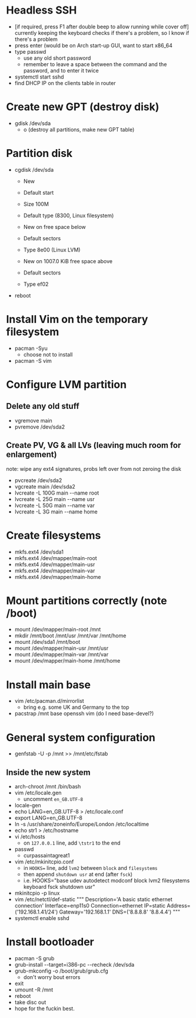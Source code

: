 # Headless SSH
- [if required, press F1 after double beep to allow running while cover off]
  currently keeping the keyboard checks if there's a problem, so I know if
  there's a problem
- press enter (would be on Arch start-up GUI, want to start x86_64
- type passwd
    - use any old short password
    - remember to leave a space between the command and the password, and to
      enter it twice
- systemctl start sshd
- find DHCP IP on the clients table in router

# Create new GPT (destroy disk)
- gdisk /dev/sda
    - o (destroy all partitions, make new GPT table)

# Partition disk
- cgdisk /dev/sda
    - New
    - Default start
    - Size 100M
    - Default type (8300, Linux filesystem)

    - New on free space below
    - Default sectors
    - Type 8e00 (Linux LVM)

    - New on 1007.0 KiB free space above
    - Default sectors
    - Type ef02
- reboot

# Install Vim on the temporary filesystem
- pacman -Syu
    - choose not to install
- pacman -S vim

# Configure LVM partition
## Delete any old stuff
- vgremove main
- pvremove /dev/sda2

## Create PV, VG & all LVs (leaving much room for enlargement)
note: wipe any ext4 signatures, probs left over from not zeroing the disk
- pvcreate /dev/sda2
- vgcreate main /dev/sda2
- lvcreate -L 100G main --name root
- lvcreate -L 25G main --name usr
- lvcreate -L 50G main --name var
- lvcreate -L 3G main --name home

# Create filesystems
- mkfs.ext4 /dev/sda1
- mkfs.ext4 /dev/mapper/main-root
- mkfs.ext4 /dev/mapper/main-usr
- mkfs.ext4 /dev/mapper/main-var
- mkfs.ext4 /dev/mapper/main-home

# Mount partitions correctly (note /boot)
- mount /dev/mapper/main-root /mnt
- mkdir /mnt/boot /mnt/usr /mnt/var /mnt/home
- mount /dev/sda1 /mnt/boot
- mount /dev/mapper/main-usr /mnt/usr
- mount /dev/mapper/main-var /mnt/var
- mount /dev/mapper/main-home /mnt/home

# Install main base
- vim /etc/pacman.d/mirrorlist
    - bring e.g. some UK and Germany to the top
- pacstrap /mnt base openssh vim (do I need base-devel?)

# General system configuration
- genfstab -U -p /mnt >> /mnt/etc/fstab

## Inside the new system
- arch-chroot /mnt /bin/bash
- vim /etc/locale.gen
    - uncomment `en_GB.UTF-8`
- locale-gen
- echo LANG=en_GB.UTF-8 > /etc/locale.conf
- export LANG=en_GB.UTF-8
- ln -s /usr/share/zoneinfo/Europe/London /etc/localtime
- echo str1 > /etc/hostname
- vi /etc/hosts
    - on `127.0.0.1` line, add `\tstr1` to the end
- passwd
    - curpassaintagreat1
- vim /etc/mkinitcpio.conf
    - in `HOOKS=` line, add `lvm2` between `block` and `filesystems`
    - then append `shutdown usr` at end (after `fsck`)
    - i.e. HOOKS="base udev autodetect modconf block lvm2 filesystems keyboard fsck shutdown usr"
- mkinitcpio -p linux
- vim /etc/netctl/def-static
"""
Description='A basic static ethernet connection'
Interface=enp11s0
Connection=ethernet
IP=static
Address=('192.168.1.41/24')
Gateway='192.168.1.1'
DNS=('8.8.8.8' '8.8.4.4')
"""
- systemctl enable sshd

# Install bootloader
- pacman -S grub
- grub-install --target=i386-pc --recheck /dev/sda
- grub-mkconfig -o /boot/grub/grub.cfg
    - don't worry bout errors
- exit
- umount -R /mnt
- reboot
- take disc out
- hope for the fuckin best.
